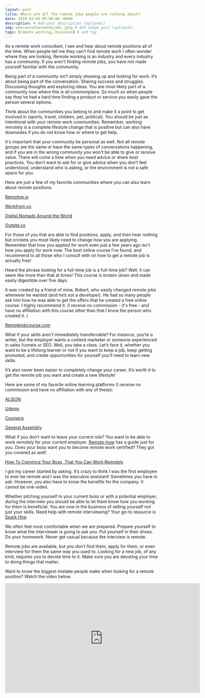 ```yaml
---
layout: post
title: Where are all the remote jobs people are talking about?
date: 2019-03-04 05:00:00 +0000
description: # Add post description (optional)
img: wherearetheremotejobs.jpeg # Add image post (optional)
tags: [remote working, business] # add tag
---
```

As a remote work consultant, I see and hear about remote positions all of the time. When people tell me they can’t find remote work I often wonder where they are looking. Remote working is an industry and every industry has a community. If you aren’t finding remote jobs, you have not made yourself familiar with the community.

Being part of a community isn’t simply showing up and looking for work. It’s about being part of the conversation. Sharing success and struggles. Discussing thoughts and exploring ideas. You are most likely part of a community now where this is all commonplace. So much so when people say they’ve had a hard time finding a product or service you easily gave the person several options.

Think about the communities you belong to and make it a point to get involved in (sports, travel, children, pet, political). You should be just as intentional with your remote work communities. Remember, working remotely is a complete lifestyle change that is positive but can also have downsides if you do not know how or where to get help.

It's important that your community be personal as well. Not all remote groups are the same or have the same types of conversations happening, and if you are in the wrong community you won't be able to give or receive value. There will come a time when you need advice or share best practices. You don’t want to ask for or give advice when you don’t feel understood, understand who is asking, or the environment is not a safe space for you.

Here are just a few of my favorite communities where you can also learn about remote positions.

[Remotive.io](https://remotive.io/)

[Workfrom.co](https://workfrom.co/)

[Digital Nomads Around the World](https://www.facebook.com/groups/DigitalNomadsAroundTheWorld/)

[Outsite.co](https://www.outsite.co/)


For those of you that are able to find positions, apply, and then hear nothing but crickets you most likely need to change how you are applying. Remember that how you applied for work even just a few years ago isn’t how you apply for work now. The best online course I’ve found, and recommend to all those who I consult with on how to get a remote job is actually free!

Heard the phrase looking for a full-time job is a full-time job? Well, it can seem like more than that at times! This course is broken down and made easily digestible over five days.

It was created by a friend of mine, Robert, who easily changed remote jobs whenever he wanted (and he’s not a developer). He had so many people ask him how he was able to get the offers that he created a free online course. I highly recommend it. (I receive no commission - it's free - and have no affiliation with this course other than that I know the person who created it. )

[Remotejobcourse.com](https://remotejobcourse.com/)

What if your skills aren't immediately transferrable? For instance, you’re a writer, but the employer wants a content marketer or someone experienced in sales funnels or SEO. Well, you take a class. Let’s face it, whether you want to be a lifelong learner or not if you want to keep a job, keep getting promoted, and create opportunities for yourself you’ll need to learn new skills.

It’s also never been easier to completely change your career. It’s worth it to get the remote job you want and create a new lifestyle!

Here are some of my favorite online learning platforms (I receive no commission and have no affiliation with any of these):

[ALISON](https://alison.com/)

[Udemy](https://www.udemy.com/)

[Coursera](https://www.coursera.org/)

[General Assembly](https://dash.generalassemb.ly/)


What if you don’t want to leave your current role? You want to be able to work remotely for your current employer. [Remote-how](https://www.remote-how.com/) has a guide just for you. Does your boss want you to become remote work certified? They got you covered as well!

[How To Convince Your Boss, That You Can Work Remotely](https://www.remote-how.com/article/e-book-how-to-convince-your-boss-that-you-can-work-remotely/)

I got my career started by asking. It’s crazy to think I was the first employee to ever be remote and I was the executive assistant! Sometimes you have to ask. However, you also have to know the benefits for the company. It cannot be one-sided.

Whether pitching yourself to your current boss or with a potential employer, during the interview you should be able to let them know how you working for them is beneficial. You are now in the business of selling yourself not just your skills. Need help with remote interviewing? Your go-to resource is [Spark Hire](https://www.sparkhire.com/resources).

We often feel most comfortable when we are prepared. Prepare yourself to know what the interviewer is going to ask you. Put yourself in their shoes. Do your homework. Never get casual because the interview is remote.

Remote jobs are available, but you don’t find them, apply for them, or even interview for them the same way you used to. Looking for a new job, of any kind, requires you to devote time to it. Make sure you are devoting your time to doing things that matter.

Want to know the biggest mistake people make when looking for a remote position? Watch the video below.

<iframe width="640" height="360" src="https://www.youtube.com/embed/TQlEFvN2930" frameborder="0" allow="accelerometer; autoplay; encrypted-media; gyroscope; picture-in-picture" allowfullscreen></iframe>
